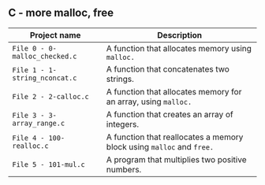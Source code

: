 ## C - more malloc, free

| Project name | Description |
| ------------ | ----------- |
| `File 0 - 0-malloc_checked.c` | A function that allocates memory using `malloc.` |
| `File 1 - 1-string_nconcat.c` | A function that concatenates two strings. |
| `File 2 - 2-calloc.c` | A function that allocates memory for an array, using `malloc.` |
| `File 3 - 3-array_range.c` | A function that creates an array of integers. |
| `File 4 - 100-realloc.c` | A function that reallocates a memory block using `malloc` and `free.` |
| `File 5 - 101-mul.c` | A program that multiplies two positive numbers. |
